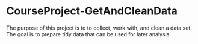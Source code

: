 # CourseProject-GetAndCleanData
The purpose of this project is to to collect, work with, and clean a data set. The goal is to prepare tidy data that can be used for later analysis. 
